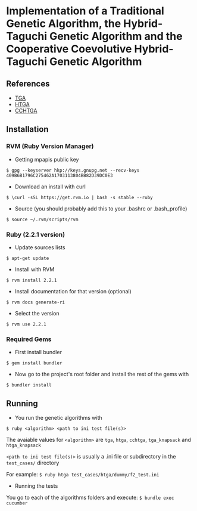 # Implementation of a Traditional Genetic Algorithm, the Hybrid-Taguchi Genetic Algorithm and the Cooperative Coevolutive Hybrid-Taguchi Genetic Algorithm

## References
- [TGA](http://eisc.univalle.edu.co/~angarcia/ce/ce_clases/ce-02_GA.pdf)
- [HTGA](https://pdfs.semanticscholar.org/9798/536bb2654af9f0fe668a28694ae3ea514b88.pdf)
- [CCHTGA](http://www.nt.ntnu.no/users/skoge/prost/proceedings/ifac2014/media/files/2299.pdf)

## Installation
### RVM (Ruby Version Manager)

- Getting mpapis public key

`$ gpg --keyserver hkp://keys.gnupg.net --recv-keys 409B6B1796C275462A1703113804BB82D39DC0E3`

- Download an install with curl

`$ \curl -sSL https://get.rvm.io | bash -s stable --ruby`

- Source (you should probably add this to your .bashrc or .bash_profile)

`$ source ~/.rvm/scripts/rvm`

### Ruby (2.2.1 version)

- Update sources lists

`$ apt-get update`

- Install with RVM

`$ rvm install 2.2.1`

- Install documentation for that version (optional)

`$ rvm docs generate-ri`

- Select the version

`$ rvm use 2.2.1`

### Required Gems

- First install bundler

`$ gem install bundler`

- Now go to the project's root folder and install the rest of the gems with

`$ bundler install`

## Running

- You run the genetic algorithms with

`$ ruby <algorithm> <path to ini test file(s)>`

The avaiable values for `<algorithm>` are `tga`, `htga`, `cchtga`, `tga_knapsack` and `htga_knapsack`

`<path to ini test file(s)>` is usually a .ini file or subdirectory in the `test_cases/` directory

For example: `$ ruby htga test_cases/htga/dummy/f2_test.ini`

- Running the tests

You go to each of the algorithms folders and execute: `$ bundle exec cucumber`


